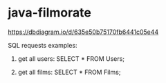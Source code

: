 # java-filmorate

https://dbdiagram.io/d/635e50b75170fb6441c05e44

SQL requests examples:

1) get all users:
SELECT *
FROM Users;

2) get all films:
SELECT *
FROM Films;
